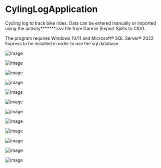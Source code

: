 # CylingLogApplication

Cycling log to track bike rides.  Data can be entered manually or imported using the activity*******.csv file from Garmin (Export Splits to CSV).

The program requires Windows 10/11 and Microsoft® SQL Server® 2022 Express to be installed in order to use the sql database.


![image](https://github.com/user-attachments/assets/d168ef13-b852-4d5c-88e0-b8154b0d0f89)


![image](https://github.com/user-attachments/assets/f344a4ba-ad5c-4221-a8d9-57234d92fac3)


![image](https://github.com/user-attachments/assets/7bf4a167-ac15-4899-abd7-885e3046394a)


![image](https://github.com/user-attachments/assets/d77cfec9-47d7-4bd6-9ee5-a053da8e09f3)


![image](https://github.com/user-attachments/assets/acb7ff98-9a36-4f0e-9eb7-438972ba2665)


![image](https://github.com/user-attachments/assets/d103e8fa-05ae-4dff-89c9-69f289e70e67)


![image](https://github.com/user-attachments/assets/5adbab58-6801-4221-bade-9298947524bb)


![image](https://github.com/user-attachments/assets/45175e2a-33fd-4c74-876c-67eb97f486ae)


![image](https://github.com/user-attachments/assets/d086d371-82fa-4ed7-ac06-fb2bd21a9c47)


![image](https://github.com/user-attachments/assets/513341dd-29e5-4f25-a497-09666e6e0667)


![image](https://github.com/user-attachments/assets/53f477e9-6af8-4763-a048-d72a7763faf4)


![image](https://github.com/user-attachments/assets/610e5a8c-afa8-4c61-8f89-337d5d1e8ffe)


